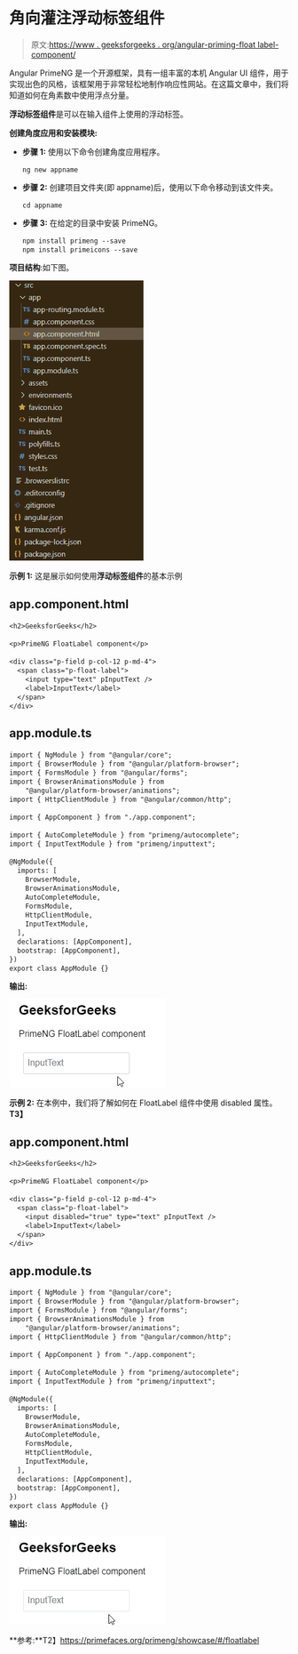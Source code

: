 # 角向灌注浮动标签组件

> 原文:[https://www . geeksforgeeks . org/angular-priming-float label-component/](https://www.geeksforgeeks.org/angular-primeng-floatlabel-component/)

Angular PrimeNG 是一个开源框架，具有一组丰富的本机 Angular UI 组件，用于实现出色的风格，该框架用于非常轻松地制作响应性网站。在这篇文章中，我们将知道如何在角素数中使用浮点分量。

**浮动标签组件**是可以在输入组件上使用的浮动标签。

**创建角度应用和安装模块:**

*   **步骤 1:** 使用以下命令创建角度应用程序。

    ```
    ng new appname
    ```

*   **步骤 2:** 创建项目文件夹(即 appname)后，使用以下命令移动到该文件夹。

    ```
    cd appname
    ```

*   **步骤 3:** 在给定的目录中安装 PrimeNG。

    ```
    npm install primeng --save
    npm install primeicons --save
    ```

**项目结构**:如下图。

![](img/6e2ac1499ceea2e58d3439c1f9f0d39a.png)

**示例 1:** 这是展示如何使用**浮动标签组件**的基本示例

## app.component.html

```
<h2>GeeksforGeeks</h2>

<p>PrimeNG FloatLabel component</p>

<div class="p-field p-col-12 p-md-4">
  <span class="p-float-label">
    <input type="text" pInputText />
    <label>InputText</label>
  </span>
</div>
```

## app.module.ts

```
import { NgModule } from "@angular/core";
import { BrowserModule } from "@angular/platform-browser";
import { FormsModule } from "@angular/forms";
import { BrowserAnimationsModule } from
    "@angular/platform-browser/animations";
import { HttpClientModule } from "@angular/common/http";

import { AppComponent } from "./app.component";

import { AutoCompleteModule } from "primeng/autocomplete";
import { InputTextModule } from "primeng/inputtext";

@NgModule({
  imports: [
    BrowserModule,
    BrowserAnimationsModule,
    AutoCompleteModule,
    FormsModule,
    HttpClientModule,
    InputTextModule,
  ],
  declarations: [AppComponent],
  bootstrap: [AppComponent],
})
export class AppModule {}
```

**输出:**

![](img/6e2a54b7557fe967cce0e7e71b857947.png)

**示例 2:** 在本例中，我们将了解如何在 FloatLabel 组件中使用 disabled 属性。**T3】**

## app.component.html

```
<h2>GeeksforGeeks</h2>

<p>PrimeNG FloatLabel component</p>

<div class="p-field p-col-12 p-md-4">
  <span class="p-float-label">
    <input disabled="true" type="text" pInputText />
    <label>InputText</label>
  </span>
</div>
```

## app.module.ts

```
import { NgModule } from "@angular/core";
import { BrowserModule } from "@angular/platform-browser";
import { FormsModule } from "@angular/forms";
import { BrowserAnimationsModule } from 
    "@angular/platform-browser/animations";
import { HttpClientModule } from "@angular/common/http";

import { AppComponent } from "./app.component";

import { AutoCompleteModule } from "primeng/autocomplete";
import { InputTextModule } from "primeng/inputtext";

@NgModule({
  imports: [
    BrowserModule,
    BrowserAnimationsModule,
    AutoCompleteModule,
    FormsModule,
    HttpClientModule,
    InputTextModule,
  ],
  declarations: [AppComponent],
  bootstrap: [AppComponent],
})
export class AppModule {}
```

**输出:**

![](img/5cca677456a6cebd259f3fe5920f1500.png)

**参考:**T2】https://primefaces.org/primeng/showcase/#/floatlabel